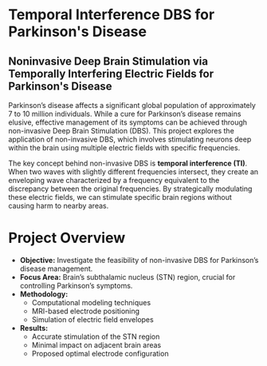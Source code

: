 # Temporal Interference DBS for Parkinson's Disease
## Noninvasive Deep Brain Stimulation via Temporally Interfering Electric Fields for Parkinson's Disease
Parkinson’s disease affects a significant global population of approximately 7 to 10 million individuals. While a cure for Parkinson’s disease remains elusive, effective management of its symptoms can be achieved through non-invasive Deep Brain Stimulation (DBS). This project explores the application of non-invasive DBS, which involves stimulating neurons deep within the brain using multiple electric fields with specific frequencies.

The key concept behind non-invasive DBS is **temporal interference (TI)**. When two waves with slightly different frequencies intersect, they create an enveloping wave characterized by a frequency equivalent to the discrepancy between the original frequencies. By strategically modulating these electric fields, we can stimulate specific brain regions without causing harm to nearby areas.

# Project Overview
* **Objective:** Investigate the feasibility of non-invasive DBS for Parkinson’s disease management.
* **Focus Area:** Brain’s subthalamic nucleus (STN) region, crucial for controlling Parkinson’s symptoms.
* **Methodology:**
  - Computational modeling techniques
  - MRI-based electrode positioning
  - Simulation of electric field envelopes
* **Results:**
  - Accurate stimulation of the STN region
  - Minimal impact on adjacent brain areas
  - Proposed optimal electrode configuration
